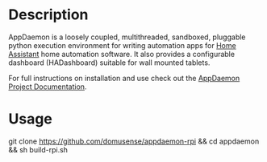 Description
===========

AppDaemon is a loosely coupled, multithreaded, sandboxed, pluggable python
execution environment for writing automation apps for [Home
Assistant](https://home-assistant.io/) home automation software. It also provides a configurable dashboard (HADashboard)
suitable for wall mounted tablets.

For full instructions on installation and use check out the [AppDaemon Project Documentation](http://appdaemon.readthedocs.io).

Usage
===========
git clone https://github.com/domusense/appdaemon-rpi && cd appdaemon && sh build-rpi.sh
